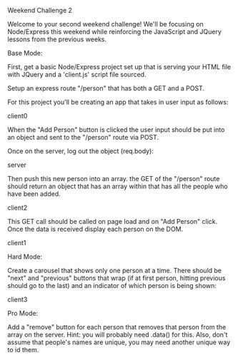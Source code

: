 Weekend Challenge 2

Welcome to your second weekend challenge! We'll be focusing on Node/Express this weekend while reinforcing the JavaScript and JQuery lessons from the previous weeks.

Base Mode:

First, get a basic Node/Express project set up that is serving your HTML file with JQuery and a 'client.js' script file sourced.

Setup an express route "/person" that has both a GET and a POST.

For this project you'll be creating an app that takes in user input as follows:

client0

When the "Add Person" button is clicked the user input should be put into an object and sent to the "/person" route via POST.

Once on the server, log out the object (req.body):

server

Then push this new person into an array. the GET of the "/person" route should return an object that has an array within that has all the people who have been added.

client2

This GET call should be called on page load and on "Add Person" click. Once the data is received display each person on the DOM.

client1

Hard Mode:

Create a carousel that shows only one person at a time. There should be "next" and "previous" buttons that wrap (if at first person, hitting previous should go to the last) and an indicator of which person is being shown:

client3

Pro Mode:

Add a "remove" button for each person that removes that person from the array on the server. Hint: you will probably need .data() for this. Also, don't assume that people's names are unique, you may need another unique way to id them.